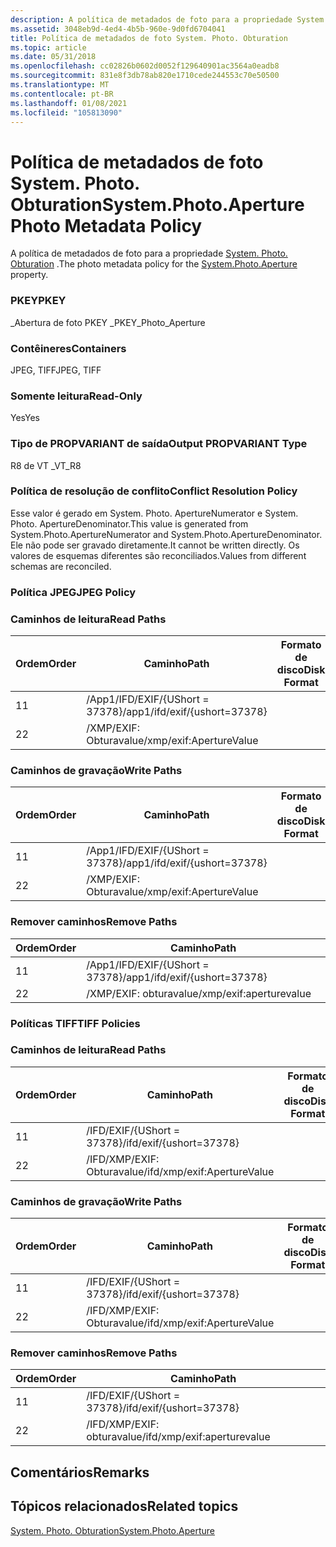 ```yaml
---
description: A política de metadados de foto para a propriedade System. Photo. Obturation.
ms.assetid: 3048eb9d-4ed4-4b5b-960e-9d0fd6704041
title: Política de metadados de foto System. Photo. Obturation
ms.topic: article
ms.date: 05/31/2018
ms.openlocfilehash: cc02826b0602d0052f129640901ac3564a0eadb8
ms.sourcegitcommit: 831e8f3db78ab820e1710cede244553c70e50500
ms.translationtype: MT
ms.contentlocale: pt-BR
ms.lasthandoff: 01/08/2021
ms.locfileid: "105813090"
---
```

# <a name="systemphotoaperture-photo-metadata-policy"></a><span data-ttu-id="6c5b8-103">Política de metadados de foto System. Photo. Obturation</span><span class="sxs-lookup"><span data-stu-id="6c5b8-103">System.Photo.Aperture Photo Metadata Policy</span></span>

<span data-ttu-id="6c5b8-104">A política de metadados de foto para a propriedade [System. Photo. Obturation](../properties/props-system-photo-aperture.md) .</span><span class="sxs-lookup"><span data-stu-id="6c5b8-104">The photo metadata policy for the [System.Photo.Aperture](../properties/props-system-photo-aperture.md) property.</span></span>

### <a name="pkey"></a><span data-ttu-id="6c5b8-105">PKEY</span><span class="sxs-lookup"><span data-stu-id="6c5b8-105">PKEY</span></span>

<span data-ttu-id="6c5b8-106">\_Abertura de foto PKEY \_</span><span class="sxs-lookup"><span data-stu-id="6c5b8-106">PKEY\_Photo\_Aperture</span></span>

### <a name="containers"></a><span data-ttu-id="6c5b8-107">Contêineres</span><span class="sxs-lookup"><span data-stu-id="6c5b8-107">Containers</span></span>

<span data-ttu-id="6c5b8-108">JPEG, TIFF</span><span class="sxs-lookup"><span data-stu-id="6c5b8-108">JPEG, TIFF</span></span>

### <a name="read-only"></a><span data-ttu-id="6c5b8-109">Somente leitura</span><span class="sxs-lookup"><span data-stu-id="6c5b8-109">Read-Only</span></span>

<span data-ttu-id="6c5b8-110">Yes</span><span class="sxs-lookup"><span data-stu-id="6c5b8-110">Yes</span></span>

### <a name="output-propvariant-type"></a><span data-ttu-id="6c5b8-111">Tipo de PROPVARIANT de saída</span><span class="sxs-lookup"><span data-stu-id="6c5b8-111">Output PROPVARIANT Type</span></span>

<span data-ttu-id="6c5b8-112">R8 de VT \_</span><span class="sxs-lookup"><span data-stu-id="6c5b8-112">VT\_R8</span></span>

### <a name="conflict-resolution-policy"></a><span data-ttu-id="6c5b8-113">Política de resolução de conflito</span><span class="sxs-lookup"><span data-stu-id="6c5b8-113">Conflict Resolution Policy</span></span>

<span data-ttu-id="6c5b8-114">Esse valor é gerado em System. Photo. ApertureNumerator e System. Photo. ApertureDenominator.</span><span class="sxs-lookup"><span data-stu-id="6c5b8-114">This value is generated from System.Photo.ApertureNumerator and System.Photo.ApertureDenominator.</span></span> <span data-ttu-id="6c5b8-115">Ele não pode ser gravado diretamente.</span><span class="sxs-lookup"><span data-stu-id="6c5b8-115">It cannot be written directly.</span></span> <span data-ttu-id="6c5b8-116">Os valores de esquemas diferentes são reconciliados.</span><span class="sxs-lookup"><span data-stu-id="6c5b8-116">Values from different schemas are reconciled.</span></span>

### <a name="jpeg-policy"></a><span data-ttu-id="6c5b8-117">Política JPEG</span><span class="sxs-lookup"><span data-stu-id="6c5b8-117">JPEG Policy</span></span>

### <a name="read-paths"></a><span data-ttu-id="6c5b8-118">Caminhos de leitura</span><span class="sxs-lookup"><span data-stu-id="6c5b8-118">Read Paths</span></span>



| <span data-ttu-id="6c5b8-119">Ordem</span><span class="sxs-lookup"><span data-stu-id="6c5b8-119">Order</span></span> | <span data-ttu-id="6c5b8-120">Caminho</span><span class="sxs-lookup"><span data-stu-id="6c5b8-120">Path</span></span>                          | <span data-ttu-id="6c5b8-121">Formato de disco</span><span class="sxs-lookup"><span data-stu-id="6c5b8-121">Disk Format</span></span> |
|-------|-------------------------------|-------------|
| <span data-ttu-id="6c5b8-122">1</span><span class="sxs-lookup"><span data-stu-id="6c5b8-122">1</span></span>     | <span data-ttu-id="6c5b8-123">/App1/IFD/EXIF/{UShort = 37378}</span><span class="sxs-lookup"><span data-stu-id="6c5b8-123">/app1/ifd/exif/{ushort=37378}</span></span> |             |
| <span data-ttu-id="6c5b8-124">2</span><span class="sxs-lookup"><span data-stu-id="6c5b8-124">2</span></span>     | <span data-ttu-id="6c5b8-125">/XMP/EXIF: Obturavalue</span><span class="sxs-lookup"><span data-stu-id="6c5b8-125">/xmp/exif:ApertureValue</span></span>       |             |



 

### <a name="write-paths"></a><span data-ttu-id="6c5b8-126">Caminhos de gravação</span><span class="sxs-lookup"><span data-stu-id="6c5b8-126">Write Paths</span></span>



| <span data-ttu-id="6c5b8-127">Ordem</span><span class="sxs-lookup"><span data-stu-id="6c5b8-127">Order</span></span> | <span data-ttu-id="6c5b8-128">Caminho</span><span class="sxs-lookup"><span data-stu-id="6c5b8-128">Path</span></span>                          | <span data-ttu-id="6c5b8-129">Formato de disco</span><span class="sxs-lookup"><span data-stu-id="6c5b8-129">Disk Format</span></span> |
|-------|-------------------------------|-------------|
| <span data-ttu-id="6c5b8-130">1</span><span class="sxs-lookup"><span data-stu-id="6c5b8-130">1</span></span>     | <span data-ttu-id="6c5b8-131">/App1/IFD/EXIF/{UShort = 37378}</span><span class="sxs-lookup"><span data-stu-id="6c5b8-131">/app1/ifd/exif/{ushort=37378}</span></span> |             |
| <span data-ttu-id="6c5b8-132">2</span><span class="sxs-lookup"><span data-stu-id="6c5b8-132">2</span></span>     | <span data-ttu-id="6c5b8-133">/XMP/EXIF: Obturavalue</span><span class="sxs-lookup"><span data-stu-id="6c5b8-133">/xmp/exif:ApertureValue</span></span>       |             |



 

### <a name="remove-paths"></a><span data-ttu-id="6c5b8-134">Remover caminhos</span><span class="sxs-lookup"><span data-stu-id="6c5b8-134">Remove Paths</span></span>



| <span data-ttu-id="6c5b8-135">Ordem</span><span class="sxs-lookup"><span data-stu-id="6c5b8-135">Order</span></span> | <span data-ttu-id="6c5b8-136">Caminho</span><span class="sxs-lookup"><span data-stu-id="6c5b8-136">Path</span></span>                          |
|-------|-------------------------------|
| <span data-ttu-id="6c5b8-137">1</span><span class="sxs-lookup"><span data-stu-id="6c5b8-137">1</span></span>     | <span data-ttu-id="6c5b8-138">/App1/IFD/EXIF/{UShort = 37378}</span><span class="sxs-lookup"><span data-stu-id="6c5b8-138">/app1/ifd/exif/{ushort=37378}</span></span> |
| <span data-ttu-id="6c5b8-139">2</span><span class="sxs-lookup"><span data-stu-id="6c5b8-139">2</span></span>     | <span data-ttu-id="6c5b8-140">/XMP/EXIF: obturavalue</span><span class="sxs-lookup"><span data-stu-id="6c5b8-140">/xmp/exif:aperturevalue</span></span>       |



 

### <a name="tiff-policies"></a><span data-ttu-id="6c5b8-141">Políticas TIFF</span><span class="sxs-lookup"><span data-stu-id="6c5b8-141">TIFF Policies</span></span>

### <a name="read-paths"></a><span data-ttu-id="6c5b8-142">Caminhos de leitura</span><span class="sxs-lookup"><span data-stu-id="6c5b8-142">Read Paths</span></span>



| <span data-ttu-id="6c5b8-143">Ordem</span><span class="sxs-lookup"><span data-stu-id="6c5b8-143">Order</span></span> | <span data-ttu-id="6c5b8-144">Caminho</span><span class="sxs-lookup"><span data-stu-id="6c5b8-144">Path</span></span>                        | <span data-ttu-id="6c5b8-145">Formato de disco</span><span class="sxs-lookup"><span data-stu-id="6c5b8-145">Disk Format</span></span> |
|-------|-----------------------------|-------------|
| <span data-ttu-id="6c5b8-146">1</span><span class="sxs-lookup"><span data-stu-id="6c5b8-146">1</span></span>     | <span data-ttu-id="6c5b8-147">/IFD/EXIF/{UShort = 37378}</span><span class="sxs-lookup"><span data-stu-id="6c5b8-147">/ifd/exif/{ushort=37378}</span></span>    |             |
| <span data-ttu-id="6c5b8-148">2</span><span class="sxs-lookup"><span data-stu-id="6c5b8-148">2</span></span>     | <span data-ttu-id="6c5b8-149">/IFD/XMP/EXIF: Obturavalue</span><span class="sxs-lookup"><span data-stu-id="6c5b8-149">/ifd/xmp/exif:ApertureValue</span></span> |             |



 

### <a name="write-paths"></a><span data-ttu-id="6c5b8-150">Caminhos de gravação</span><span class="sxs-lookup"><span data-stu-id="6c5b8-150">Write Paths</span></span>



| <span data-ttu-id="6c5b8-151">Ordem</span><span class="sxs-lookup"><span data-stu-id="6c5b8-151">Order</span></span> | <span data-ttu-id="6c5b8-152">Caminho</span><span class="sxs-lookup"><span data-stu-id="6c5b8-152">Path</span></span>                        | <span data-ttu-id="6c5b8-153">Formato de disco</span><span class="sxs-lookup"><span data-stu-id="6c5b8-153">Disk Format</span></span> |
|-------|-----------------------------|-------------|
| <span data-ttu-id="6c5b8-154">1</span><span class="sxs-lookup"><span data-stu-id="6c5b8-154">1</span></span>     | <span data-ttu-id="6c5b8-155">/IFD/EXIF/{UShort = 37378}</span><span class="sxs-lookup"><span data-stu-id="6c5b8-155">/ifd/exif/{ushort=37378}</span></span>    |             |
| <span data-ttu-id="6c5b8-156">2</span><span class="sxs-lookup"><span data-stu-id="6c5b8-156">2</span></span>     | <span data-ttu-id="6c5b8-157">/IFD/XMP/EXIF: Obturavalue</span><span class="sxs-lookup"><span data-stu-id="6c5b8-157">/ifd/xmp/exif:ApertureValue</span></span> |             |



 

### <a name="remove-paths"></a><span data-ttu-id="6c5b8-158">Remover caminhos</span><span class="sxs-lookup"><span data-stu-id="6c5b8-158">Remove Paths</span></span>



| <span data-ttu-id="6c5b8-159">Ordem</span><span class="sxs-lookup"><span data-stu-id="6c5b8-159">Order</span></span> | <span data-ttu-id="6c5b8-160">Caminho</span><span class="sxs-lookup"><span data-stu-id="6c5b8-160">Path</span></span>                        |
|-------|-----------------------------|
| <span data-ttu-id="6c5b8-161">1</span><span class="sxs-lookup"><span data-stu-id="6c5b8-161">1</span></span>     | <span data-ttu-id="6c5b8-162">/IFD/EXIF/{UShort = 37378}</span><span class="sxs-lookup"><span data-stu-id="6c5b8-162">/ifd/exif/{ushort=37378}</span></span>    |
| <span data-ttu-id="6c5b8-163">2</span><span class="sxs-lookup"><span data-stu-id="6c5b8-163">2</span></span>     | <span data-ttu-id="6c5b8-164">/IFD/XMP/EXIF: obturavalue</span><span class="sxs-lookup"><span data-stu-id="6c5b8-164">/ifd/xmp/exif:aperturevalue</span></span> |



 

## <a name="remarks"></a><span data-ttu-id="6c5b8-165">Comentários</span><span class="sxs-lookup"><span data-stu-id="6c5b8-165">Remarks</span></span>

## <a name="related-topics"></a><span data-ttu-id="6c5b8-166">Tópicos relacionados</span><span class="sxs-lookup"><span data-stu-id="6c5b8-166">Related topics</span></span>

<dl> <dt>

[<span data-ttu-id="6c5b8-167">System. Photo. Obturation</span><span class="sxs-lookup"><span data-stu-id="6c5b8-167">System.Photo.Aperture</span></span>](../properties/props-system-photo-aperture.md)
</dt> </dl>

 

 
